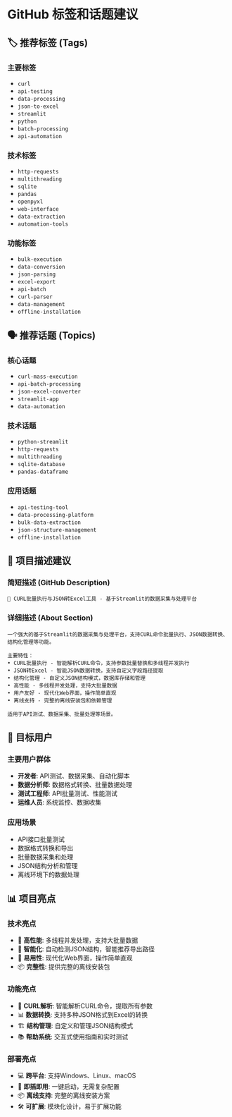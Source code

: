 # GitHub 标签和话题建议

## 🏷️ 推荐标签 (Tags)

### 主要标签
- `curl`
- `api-testing`
- `data-processing`
- `json-to-excel`
- `streamlit`
- `python`
- `batch-processing`
- `api-automation`

### 技术标签
- `http-requests`
- `multithreading`
- `sqlite`
- `pandas`
- `openpyxl`
- `web-interface`
- `data-extraction`
- `automation-tools`

### 功能标签
- `bulk-execution`
- `data-conversion`
- `json-parsing`
- `excel-export`
- `api-batch`
- `curl-parser`
- `data-management`
- `offline-installation`

## 🗣️ 推荐话题 (Topics)

### 核心话题
- `curl-mass-execution`
- `api-batch-processing`
- `json-excel-converter`
- `streamlit-app`
- `data-automation`

### 技术话题
- `python-streamlit`
- `http-requests`
- `multithreading`
- `sqlite-database`
- `pandas-dataframe`

### 应用话题
- `api-testing-tool`
- `data-processing-platform`
- `bulk-data-extraction`
- `json-structure-management`
- `offline-installation`

## 📝 项目描述建议

### 简短描述 (GitHub Description)
```
🔄 CURL批量执行与JSON转Excel工具 - 基于Streamlit的数据采集与处理平台
```

### 详细描述 (About Section)
```
一个强大的基于Streamlit的数据采集与处理平台，支持CURL命令批量执行、JSON数据转换、结构化管理等功能。

主要特性：
• CURL批量执行 - 智能解析CURL命令，支持参数批量替换和多线程并发执行
• JSON转Excel - 智能JSON数据转换，支持自定义字段路径提取
• 结构化管理 - 自定义JSON结构模式，数据库存储和管理
• 高性能 - 多线程并发处理，支持大批量数据
• 用户友好 - 现代化Web界面，操作简单直观
• 离线支持 - 完整的离线安装包和依赖管理

适用于API测试、数据采集、批量处理等场景。
```

## 🎯 目标用户

### 主要用户群体
- **开发者**: API测试、数据采集、自动化脚本
- **数据分析师**: 数据格式转换、批量数据处理
- **测试工程师**: API批量测试、性能测试
- **运维人员**: 系统监控、数据收集

### 应用场景
- API接口批量测试
- 数据格式转换和导出
- 批量数据采集和处理
- JSON结构分析和管理
- 离线环境下的数据处理

## 📊 项目亮点

### 技术亮点
- 🚀 **高性能**: 多线程并发处理，支持大批量数据
- 🧠 **智能化**: 自动检测JSON结构，智能推荐导出路径
- 🔧 **易用性**: 现代化Web界面，操作简单直观
- 📦 **完整性**: 提供完整的离线安装包

### 功能亮点
- 🔄 **CURL解析**: 智能解析CURL命令，提取所有参数
- 📊 **数据转换**: 支持多种JSON格式到Excel的转换
- 🏗️ **结构管理**: 自定义和管理JSON结构模式
- 📚 **帮助系统**: 交互式使用指南和实时测试

### 部署亮点
- 💻 **跨平台**: 支持Windows、Linux、macOS
- 🔌 **即插即用**: 一键启动，无需复杂配置
- 📦 **离线支持**: 完整的离线安装方案
- 🛠️ **可扩展**: 模块化设计，易于扩展功能 